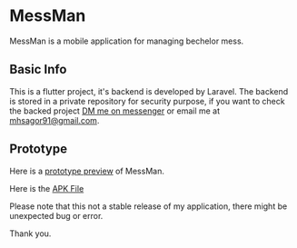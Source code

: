 # MessMan

MessMan is a mobile application for managing bechelor mess.

## Basic Info

This is a flutter project, it's backend is developed by Laravel. The backend is stored in a private repository for security purpose, if you want to check the backed project [DM me on messenger](https://web.facebook.com/messages/t/mhsaagoor) or email me at mhsagor91@gmail.com.

## Prototype

Here is a [prototype preview](https://drive.google.com/file/d/1PI3FaaQkVKzaylvtLAtT9u8lUwOk2YZ9/view?usp=sharing) of MessMan.

Here is the [APK File](https://drive.google.com/file/d/1ACGZrw-zPIfAYuUWU-c_zfsDAJFbuFJ9/view?usp=sharing)

Please note that this not a stable release of my application, there might be unexpected bug or error.

Thank you.
